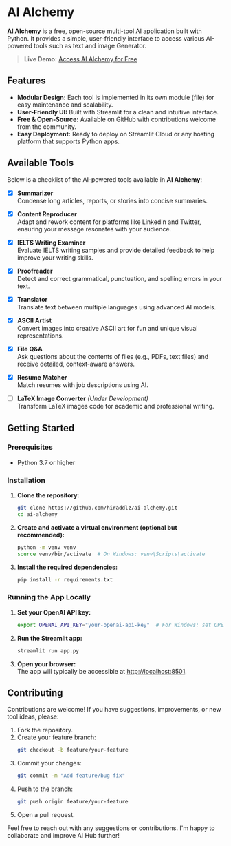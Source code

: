 # AI Alchemy

**AI Alchemy** is a free, open-source multi-tool AI application built with Python. It provides a simple, user-friendly interface to access various AI-powered tools such as text and image Generator.

> **Live Demo:** [Access AI Alchemy for Free](https://ai-alchemy.streamlit.app/)

## Features

- **Modular Design:** Each tool is implemented in its own module (file) for easy maintenance and scalability.
- **User-Friendly UI:** Built with Streamlit for a clean and intuitive interface.
- **Free & Open-Source:** Available on GitHub with contributions welcome from the community.
- **Easy Deployment:** Ready to deploy on Streamlit Cloud or any hosting platform that supports Python apps.

## Available Tools
Below is a checklist of the AI-powered tools available in **AI Alchemy**:

- [x] **Summarizer**  
  Condense long articles, reports, or stories into concise summaries.

- [x] **Content Reproducer**  
  Adapt and rework content for platforms like LinkedIn and Twitter, ensuring your message resonates with your audience.

- [x] **IELTS Writing Examiner**  
  Evaluate IELTS writing samples and provide detailed feedback to help improve your writing skills.

- [x] **Proofreader**  
  Detect and correct grammatical, punctuation, and spelling errors in your text.

- [x] **Translator**  
  Translate text between multiple languages using advanced AI models.

- [x] **ASCII Artist**  
  Convert images into creative ASCII art for fun and unique visual representations.

- [x] **File Q&A**  
  Ask questions about the contents of files (e.g., PDFs, text files) and receive detailed, context-aware answers.

- [x] **Resume Matcher**  
  Match resumes with job descriptions using AI.

- [ ] **LaTeX Image Converter** *(Under Development)*  
  Transform LaTeX images code for academic and professional writing.

## Getting Started

### Prerequisites

- Python 3.7 or higher

### Installation

1. **Clone the repository:**

   ```bash
   git clone https://github.com/hiraddlz/ai-alchemy.git
   cd ai-alchemy
   ```

2. **Create and activate a virtual environment (optional but recommended):**

   ```bash
   python -m venv venv
   source venv/bin/activate  # On Windows: venv\Scripts\activate
   ```

3. **Install the required dependencies:**

   ```bash
   pip install -r requirements.txt
   ```

### Running the App Locally

1. **Set your OpenAI API key:**

   ```bash
   export OPENAI_API_KEY="your-openai-api-key"  # For Windows: set OPENAI_API_KEY=your-openai-api-key
   ```

2. **Run the Streamlit app:**

   ```bash
   streamlit run app.py
   ```

3. **Open your browser:**  
   The app will typically be accessible at [http://localhost:8501](http://localhost:8501).

<!-- ## Project Structure

```
ai-hub/
├── app.py                  # Main Streamlit application file
├── requirements.txt        # Project dependencies
└── tools/                  # Directory for individual tool modules
    ├── __init__.py         # Package marker for the tools folder
    ├── summarizer.py       # Module for the Story Summarizer tool
    └── generator.py        # Module for the Story Generator tool
``` -->


## Contributing

Contributions are welcome! If you have suggestions, improvements, or new tool ideas, please:

1. Fork the repository.
2. Create your feature branch:
   ```bash
   git checkout -b feature/your-feature
   ```
3. Commit your changes:
   ```bash
   git commit -m "Add feature/bug fix"
   ```
4. Push to the branch:
   ```bash
   git push origin feature/your-feature
   ```
5. Open a pull request.


Feel free to reach out with any suggestions or contributions. I'm happy to collaborate and improve AI Hub further!

